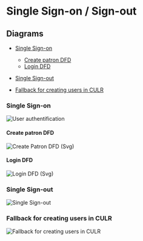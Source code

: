 # Single Sign-on / Sign-out

## Diagrams
- [Single Sign-on](#single-sign-on)
   - [Create patron DFD](#create-patron-dfd)
   - [Login DFD](#login-dfd)

- [Single Sign-out](#single-sign-out)
- [Fallback for creating users in CULR](#fallback-for-creating-users-in-culr)

### Single Sign-on
![User authentification](http://www.plantuml.com/plantuml/proxy?src=https://danskernesdigitalebibliotek.github.io/plantuml/sso/singlesignon.puml)

#### Create patron DFD
![Create Patron DFD (Svg)](https://danskernesdigitalebibliotek.github.io/plantuml/create-patron-dfd.svg)
#### Login DFD
![Login DFD (Svg)](https://danskernesdigitalebibliotek.github.io/plantuml/login-dfd.svg)

<!--
Generated:
![Login DFD](http://www.plantuml.com/plantuml/proxy?src=https://danskernesdigitalebibliotek.github.io/plantuml/sso/login-dfd.puml)
[Login DFD (Svg)](https://danskernesdigitalebibliotek.github.io/plantuml/login-dfd.svg)
-->

### Single Sign-out
![Single Sign-out](http://www.plantuml.com/plantuml/proxy?src=https://danskernesdigitalebibliotek.github.io/plantuml/sso/singlesignout.txt)

### Fallback for creating users in CULR
![Fallback for creating users in CULR](http://www.plantuml.com/plantuml/proxy?src=https://danskernesdigitalebibliotek.github.io/plantuml/sso/fallback-culr.txt)

